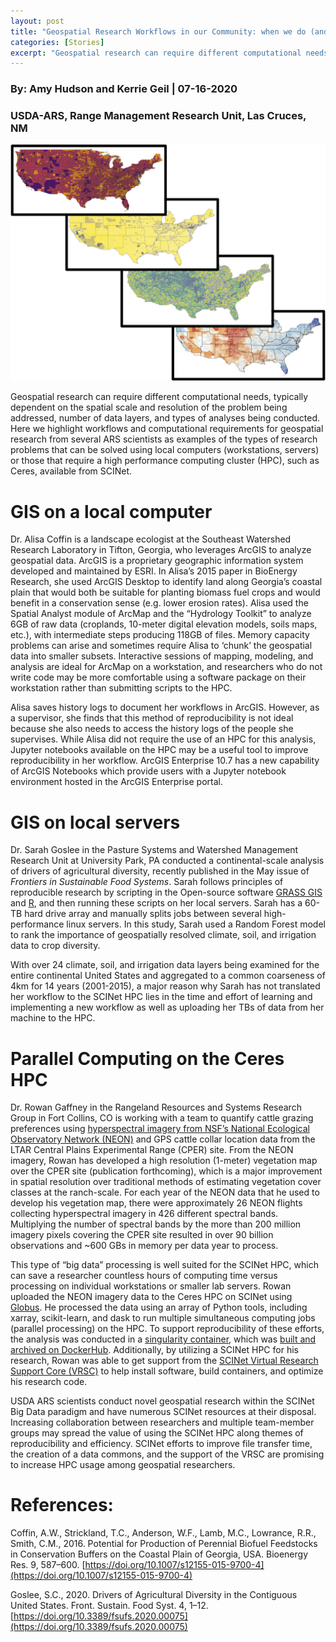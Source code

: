 ```yaml
---
layout: post
title: "Geospatial Research Workflows in our Community: when we do (and when we don’t) use the HPC"
categories: [Stories]
excerpt: "Geospatial research can require different computational needs, typically dependent on the spatial scale and resolution, number of data layers, and types of analyses. Here we highlight representative workflows and computational requirements for geospatial research from ARS scientists."
---
```

### By: Amy Hudson and Kerrie Geil   |  07-16-2020
### USDA-ARS, Range Management Research Unit, Las Cruces, NM

![](/assets/img/SCINETJULY_userstory1_1280px.png)

Geospatial research can require different computational needs, typically dependent on the spatial scale and resolution of the problem being addressed, number of data layers, and types of analyses being conducted. Here we highlight workflows and computational requirements for geospatial research from several ARS scientists as examples of the types of research problems that can be solved using local computers (workstations, servers) or those that require a high performance computing cluster (HPC), such as Ceres, available from SCINet. 

# GIS on a local computer

Dr. Alisa Coffin is a landscape ecologist at the Southeast Watershed Research Laboratory in Tifton, Georgia, who leverages ArcGIS to analyze geospatial data. ArcGIS is a proprietary geographic information system developed and maintained by ESRI. In Alisa’s 2015 paper in BioEnergy Research, she used ArcGIS Desktop to identify land along Georgia’s coastal plain that would both be suitable for planting biomass fuel crops and would benefit in a conservation sense (e.g. lower erosion rates). Alisa used the Spatial Analyst module of ArcMap and the “Hydrology Toolkit” to analyze 6GB of raw data (croplands, 10-meter digital elevation models, soils maps, etc.), with intermediate steps producing 118GB of files. Memory capacity problems can arise and sometimes require Alisa to ‘chunk’ the geospatial data into smaller subsets. Interactive sessions of mapping, modeling, and analysis are ideal for ArcMap on a workstation, and researchers who do not write code may be more comfortable using a software package on their workstation rather than submitting scripts to the HPC. 

Alisa saves history logs to document her workflows in ArcGIS. However, as a supervisor, she finds that this method of reproducibility is not ideal because she also needs to access the history logs of the people she supervises. While Alisa did not require the use of an HPC for this analysis, Jupyter notebooks available on the HPC may be a useful tool to improve reproducibility in her workflow. ArcGIS Enterprise 10.7 has a new capability of ArcGIS Notebooks which provide users with a Jupyter notebook environment hosted in the ArcGIS Enterprise portal. 

# GIS on local servers 

Dr. Sarah Goslee in the Pasture Systems and Watershed Management Research Unit at University Park, PA conducted a continental-scale analysis of drivers of agricultural diversity, recently published in the May issue of *Frontiers in Sustainable Food Systems*. Sarah follows principles of reproducible research by scripting in the Open-source software [GRASS GIS](https://www.osgeo.org/projects/grass-gis/) and [R](https://www.r-project.org/), and then running these scripts on her local servers. Sarah has a 60-TB hard drive array and manually splits jobs between several high-performance linux servers. In this study, Sarah used a Random Forest model to rank the importance of geospatially resolved climate, soil, and irrigation data to crop diversity. 

With over 24 climate, soil, and irrigation data layers being examined for the entire continental United States and aggregated to a common coarseness of 4km for 14 years (2001-2015), a major reason why Sarah has not translated her workflow to the SCINet HPC lies in the time and effort of learning and implementing a new workflow as well as uploading her TBs of data from her machine to the HPC. 

# Parallel Computing on the Ceres HPC

Dr. Rowan Gaffney in the Rangeland Resources and Systems Research Group in Fort Collins, CO is working with a team to quantify cattle grazing preferences using [hyperspectral imagery from NSF’s National Ecological Observatory Network (NEON)](https://www.neonscience.org/hyper-spec-intro) and GPS cattle collar location data from the LTAR Central Plains Experimental Range (CPER) site. From the NEON imagery, Rowan has developed a high resolution (1-meter) vegetation map over the CPER site (publication forthcoming), which is a major improvement in spatial resolution over traditional methods of estimating vegetation cover classes at the ranch-scale. For each year of the NEON data that he used to develop his vegetation map, there were approximately 26 NEON flights collecting hyperspectral imagery in 426 different spectral bands. Multiplying the number of spectral bands by the more than 200 million imagery pixels covering the CPER site resulted in over 90 billion observations and ~600 GBs in memory per data year to process.

This type of “big data” processing is well suited for the SCINet HPC, which can save a researcher countless hours of computing time versus processing on individual workstations or smaller lab servers. Rowan uploaded the NEON imagery data to the Ceres HPC on SCINet using [Globus](/guide/file-transfer/). He processed the data using an array of Python tools, including xarray, scikit-learn, and dask to run multiple simultaneous computing jobs (parallel processing) on the HPC. To support reproducibility of these efforts, the analysis was conducted in a [singularity container](/guide/singularity/), which was [built and archived on DockerHub](https://hub.docker.com/repository/docker/rowangaffney/data_science_im_rs/general). Additionally, by utilizing a SCINet HPC for his research, Rowan was able to get support from the [SCINet Virtual Research Support Core (VRSC)](/support/vrsc/) to help install software, build containers, and optimize his research code.

USDA ARS scientists conduct novel geospatial research within the SCINet Big Data paradigm and have numerous SCINet resources at their disposal. Increasing collaboration between researchers and multiple team-member groups may spread the value of using the SCINet HPC along themes of reproducibility and efficiency. SCINet efforts to improve file transfer time, the creation of a data commons, and the support of the VRSC are promising to increase HPC usage among geospatial researchers.

# References:

Coffin, A.W., Strickland, T.C., Anderson, W.F., Lamb, M.C., Lowrance, R.R., Smith, C.M., 2016. Potential for Production of Perennial Biofuel Feedstocks in Conservation Buffers on the Coastal Plain of Georgia, USA. Bioenergy Res. 9, 587–600. [https://doi.org/10.1007/s12155-015-9700-4](https://doi.org/10.1007/s12155-015-9700-4)

Goslee, S.C., 2020. Drivers of Agricultural Diversity in the Contiguous United States. Front. Sustain. Food Syst. 4, 1–12. [https://doi.org/10.3389/fsufs.2020.00075](https://doi.org/10.3389/fsufs.2020.00075)

